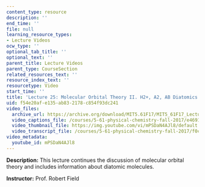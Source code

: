 ```yaml
---
content_type: resource
description: ''
end_time: ''
file: null
learning_resource_types:
- Lecture Videos
ocw_type: ''
optional_tab_title: ''
optional_text: ''
parent_title: Lecture Videos
parent_type: CourseSection
related_resources_text: ''
resource_index_text: ''
resourcetype: Video
start_time: ''
title: 'Lecture 25: Molecular Orbital Theory II. H2+, A2, AB Diatomics'
uid: f54e20af-e135-ab83-2178-c854f93dc241
video_files:
  archive_url: https://archive.org/download/MIT5.61F17/MIT5_61F17_Lecture_25_300k.mp4
  video_captions_file: /courses/5-61-physical-chemistry-fall-2017/e46911cedfca510082793a77b54d25ec_mPSDaN4AJl8.vtt
  video_thumbnail_file: https://img.youtube.com/vi/mPSDaN4AJl8/default.jpg
  video_transcript_file: /courses/5-61-physical-chemistry-fall-2017/f0cea86640643c44c6f9925504c4d029_mPSDaN4AJl8.pdf
video_metadata:
  youtube_id: mPSDaN4AJl8
---
```


**Description:** This lecture continues the discussion of molecular orbital theory and includes information about diatomic molecules.

**Instructor:** Prof. Robert Field
